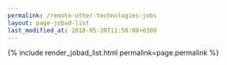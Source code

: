 ```yaml
---
permalink: /remote-other-technologies-jobs
layout: page-jobad-list
last_modified_at: 2018-05-20T11:58:08+0300
---
```

{% include render_jobad_list.html permalink=page.permalink %}
